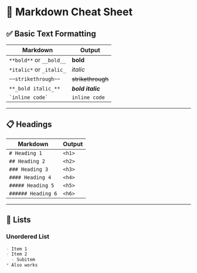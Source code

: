 # 📘 Markdown Cheat Sheet

## ✅ Basic Text Formatting

| Markdown | Output |
|----------|--------|
| `**bold**` or `__bold__` | **bold** |
| `*italic*` or `_italic_` | *italic* |
| `~~strikethrough~~` | ~~strikethrough~~ |
| `**_bold italic_**` | **_bold italic_** |
| `` `inline code` `` | `inline code` |

---

## 📋 Headings

| Markdown | Output |
|----------|--------|
| `# Heading 1` | `<h1>` |
| `## Heading 2` | `<h2>` |
| `### Heading 3` | `<h3>` |
| `#### Heading 4` | `<h4>` |
| `##### Heading 5` | `<h5>` |
| `###### Heading 6` | `<h6>` |

---

## 📌 Lists

### Unordered List

```md
- Item 1
- Item 2
  - Subitem
* Also works
